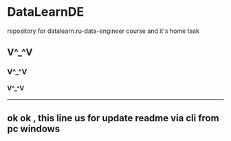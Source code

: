 # DataLearnDE
repository for datalearn.ru-data-engineer course and it's home task


## V^_^V
### V^_^V
#### V^_^V

---
ok ok , this line us for update readme via cli from pc windows
---